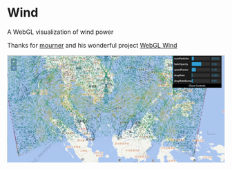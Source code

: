 # Wind
A WebGL visualization of wind power

Thanks for [mourner](http://agafonkin.com/en/) and his wonderful project [WebGL Wind](https://github.com/mapbox/webgl-wind/)


![mahua](wind/result.png)
